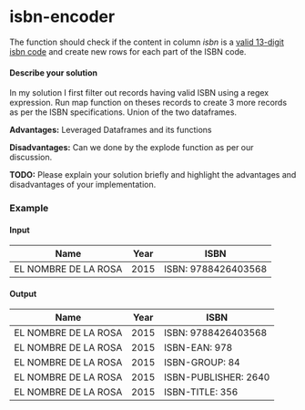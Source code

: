 # isbn-encoder

The function should check if the content in column _isbn_ is a [valid 13-digit isbn code](https://en.wikipedia.org/wiki/International_Standard_Book_Number) and create new rows for each part of the ISBN code.

#### Describe your solution
In my solution I first filter out records having valid ISBN using a regex expression.
Run map function on theses records to create 3 more records as per the ISBN specifications.
Union of the two dataframes.

**Advantages:**
Leveraged Dataframes and its functions 

**Disadvantages:**
Can we done by the explode function as per our discussion.

__TODO:__ Please explain your solution briefly and highlight the advantages and disadvantages of your implementation.

### Example

#### Input

| Name        | Year           | ISBN  |
| ----------- |:--------------:|-------|
| EL NOMBRE DE LA ROSA      | 2015 | ISBN: 9788426403568 |

#### Output

| Name        | Year           | ISBN  |
| ----------- |:--------------:|-------|
| EL NOMBRE DE LA ROSA      | 2015 | ISBN: 9788426403568 |
| EL NOMBRE DE LA ROSA      | 2015 | ISBN-EAN: 978 |
| EL NOMBRE DE LA ROSA      | 2015 | ISBN-GROUP: 84 |
| EL NOMBRE DE LA ROSA      | 2015 | ISBN-PUBLISHER: 2640 |
| EL NOMBRE DE LA ROSA      | 2015 | ISBN-TITLE: 356 |
